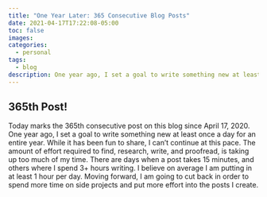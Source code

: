 ```yaml
---
title: "One Year Later: 365 Consecutive Blog Posts"
date: 2021-04-17T17:22:08-05:00
toc: false
images:
categories:
  - personal
tags: 
  - blog
description: One year ago, I set a goal to write something new at least once a day for an entire year. Today marks the 365th consecutive post.
---
```


## 365th Post!

Today marks the 365th consecutive post on this blog since April 17, 2020. One year ago, I set a goal to write something new at least once a day for an entire year. While it has been fun to share, I can’t continue at this pace. The amount of effort required to find, research, write, and proofread, is taking up too much of my time. There are days when a post takes 15 minutes, and others where I spend 3+ hours writing. I believe on average I am putting in at least 1 hour per day. Moving forward, I am going to cut back in order to spend more time on side projects and put more effort into the posts I create.